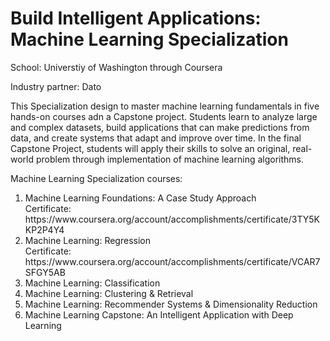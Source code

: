 <h1>Build Intelligent Applications: Machine Learning Specialization</h1>
<p>School: Universtiy of Washington through Coursera
<p>Industry partner: Dato

<p>This Specialization design to master machine learning fundamentals in five hands-on courses adn a Capstone project. Students learn to analyze large and complex datasets, build applications that can make predictions from data, and create systems that adapt and improve over time. In the final Capstone Project, students will apply their skills to solve an original, real-world problem through implementation of machine learning algorithms.</p>

<p>Machine Learning Specialization courses:
<ol>
<li>Machine Learning Foundations: A Case Study Approach 
<br>Certificate: https://www.coursera.org/account/accomplishments/certificate/3TY5KKP2P4Y4</li>
<li>Machine Learning: Regression 
<br>Certificate: https://www.coursera.org/account/accomplishments/certificate/VCAR7SFGY5AB</li>
<li>Machine Learning: Classification</li>
<li>Machine Learning: Clustering & Retrieval</li>
<li>Machine Learning: Recommender Systems & Dimensionality Reduction</li>
<li>Machine Learning Capstone: An Intelligent Application with Deep Learning</li>
<ol>
</p>
